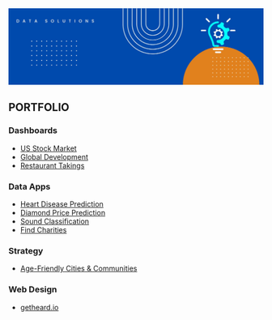 <picture>
 <img alt="YOUR-ALT-TEXT" src="Banner.jpg">
</picture>

## PORTFOLIO 
### Dashboards
- [US Stock Market](https://getheard.quarto.pub/spy)
- [Global Development](https://getheard.quarto.pub/gapminder)
- [Restaurant Takings](https://getheard.quarto.pub/tips)

### Data Apps
- [Heart Disease Prediction](https://hearts.streamlit.app)
- [Diamond Price Prediction](https://diamondz.streamlit.app)
- [Sound Classification](https://sounds.streamlit.app)
- [Find Charities](https://charities.streamlit.app)

### Strategy
- [Age-Friendly Cities & Communities](https://extranet.who.int/agefriendlyworld/wp-content/uploads/2018/08/Sefton-Older-Peoples-Strategy-2019-2024.pdf)

### Web Design
- [getheard.io](https://get-heard.github.io)
